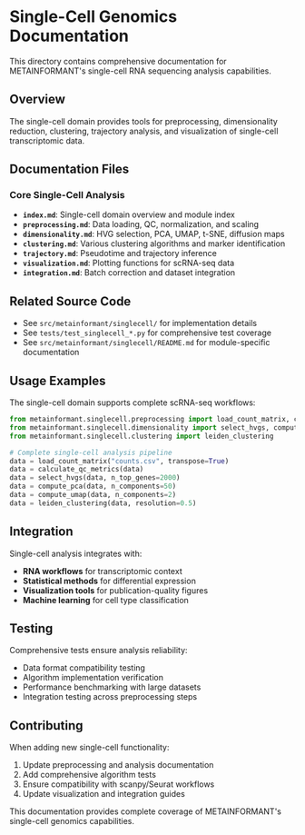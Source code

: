 # Single-Cell Genomics Documentation

This directory contains comprehensive documentation for METAINFORMANT's single-cell RNA sequencing analysis capabilities.

## Overview

The single-cell domain provides tools for preprocessing, dimensionality reduction, clustering, trajectory analysis, and visualization of single-cell transcriptomic data.

## Documentation Files

### Core Single-Cell Analysis
- **`index.md`**: Single-cell domain overview and module index
- **`preprocessing.md`**: Data loading, QC, normalization, and scaling
- **`dimensionality.md`**: HVG selection, PCA, UMAP, t-SNE, diffusion maps
- **`clustering.md`**: Various clustering algorithms and marker identification
- **`trajectory.md`**: Pseudotime and trajectory inference
- **`visualization.md`**: Plotting functions for scRNA-seq data
- **`integration.md`**: Batch correction and dataset integration

## Related Source Code

- See `src/metainformant/singlecell/` for implementation details
- See `tests/test_singlecell_*.py` for comprehensive test coverage
- See `src/metainformant/singlecell/README.md` for module-specific documentation

## Usage Examples

The single-cell domain supports complete scRNA-seq workflows:

```python
from metainformant.singlecell.preprocessing import load_count_matrix, calculate_qc_metrics
from metainformant.singlecell.dimensionality import select_hvgs, compute_pca, compute_umap
from metainformant.singlecell.clustering import leiden_clustering

# Complete single-cell analysis pipeline
data = load_count_matrix("counts.csv", transpose=True)
data = calculate_qc_metrics(data)
data = select_hvgs(data, n_top_genes=2000)
data = compute_pca(data, n_components=50)
data = compute_umap(data, n_components=2)
data = leiden_clustering(data, resolution=0.5)
```

## Integration

Single-cell analysis integrates with:
- **RNA workflows** for transcriptomic context
- **Statistical methods** for differential expression
- **Visualization tools** for publication-quality figures
- **Machine learning** for cell type classification

## Testing

Comprehensive tests ensure analysis reliability:
- Data format compatibility testing
- Algorithm implementation verification
- Performance benchmarking with large datasets
- Integration testing across preprocessing steps

## Contributing

When adding new single-cell functionality:
1. Update preprocessing and analysis documentation
2. Add comprehensive algorithm tests
3. Ensure compatibility with scanpy/Seurat workflows
4. Update visualization and integration guides

This documentation provides complete coverage of METAINFORMANT's single-cell genomics capabilities.
